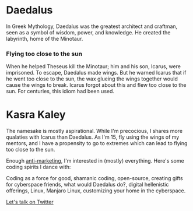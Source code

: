 # Daedalus
In Greek Mythology, Daedalus was the greatest architect and craftman, seen as a symbol of wisdom, power, and knowledge. He created the labyrinth, home of the Minotaur. 
### Flying too close to the sun
When he helped Theseus kill the Minotaur; him and his son, Icarus, were imprisoned. To escape, Daedalus made wings. But he warned Icarus that if he went too close to the sun, the wax glueing the wings together would cause the wings to break. Icarus forgot about this and flew too close to the sun. For centuries, this idiom had been used.

# Kasra Kaley
The namesake is mostly aspirational. While I'm precocious, I shares more qualaties with Icarus than Daedalus. As I'm 15, fly using the wings of my mentors, and I have a propensity to go to extremes which can lead to flying too close to the sun.

Enough [anti-marketing](https://notes.andymatuschak.org/z4bK6LaSBRetDzuYkeCs3A8mJ8DufTbK4o6FS), I'm interested in (mostly) everything. Here's some coding spirits I dance with:

Coding as a force for good, shamanic coding, open-source, creating gifts for cyberspace friends, what would Daedalus do?, digital hellenistic offerings, Linux, Manjaro Linux, customizing your home in the cyberspace.

[Let's talk on Twitter](https://twitter.com/kasrakaley)
